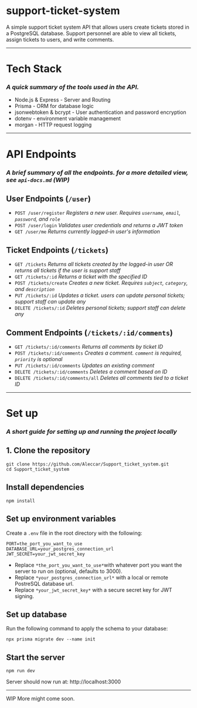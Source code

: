 # support-ticket-system
A simple support ticket system API that allows users create tickets stored in a PostgreSQL database. Support personnel are able to view all tickets, assign tickets to users, and write comments.

------

# Tech Stack
### *A quick summary of the tools used in the API.*
- Node.js & Express - Server and Routing
- Prisma - ORM for database logic
- jsonwebtoken & bcrypt - User authentication and password encryption
- dotenv - environment variable management 
- morgan - HTTP request logging

------

# API Endpoints
### *A brief summary of all the endpoints. for a more detailed view, see `api-docs.md` (WIP)*

## User Endpoints (`/user`)
- `POST /user/register`
*Registers a new user. Requires `username`, `email`, `password`, and `role`*
- `POST /user/login`
*Validates user credentials and returns a JWT token* 
- `GET /user/me`
*Returns currently logged-in user's information*


## Ticket Endpoints (`/tickets`)
- `GET /tickets`
*Returns all tickets created by the logged-in user OR returns all tickets if the user is support staff*
- `GET /tickets/:id`
*Returns a ticket with the specified ID*
- `POST /tickets/create`
*Creates a new ticket. Requires `subject`, `category`, and `description`* 
- `PUT /tickets/:id`
*Updates a ticket. users can update personal tickets; support staff can update any*
- `DELETE /tickets/:id`
*Deletes personal tickets; support staff can delete any*

## Comment Endpoints (`/tickets/:id/comments`)
- `GET /tickets/:id/comments`
*Returns all comments by ticket ID*
- `POST /tickets/:id/comments`
*Creates a comment. `comment` is required, `priority` is optional*
- `PUT /tickets/:id/comments`
*Updates an existing comment*
- `DELETE /tickets/:id/comments`
*Deletes a comment based on ID*
- `DELETE /tickets/:id/comments/all`
*Deletes all comments tied to a ticket ID*

------

# Set up
### *A short guide for setting up and running the project locally*

## 1. Clone the repository
```
git clone https://github.com/Aleccar/Support_ticket_system.git
cd Support_ticket_system
```

## Install dependencies
``` 
npm install 
```

## Set up environment variables
Create a `.env` file in the root directory with the following: 
```
PORT=the_port_you_want_to_use
DATABASE_URL=your_postgres_connection_url
JWT_SECRET=your_jwt_secret_key
```
- Replace `*the_port_you_want_to_use*`with whatever port you want the server to run on (optional, defaults to 3000).
- Replace `*your_postgres_connection_url*` with a local or remote PostreSQL database url. 
- Replace `*your_jwt_secret_key*` with a secure secret key for JWT signing.

## Set up database
Run the following command to apply the schema to your database:
```
npx prisma migrate dev --name init
```

## Start the server
```
npm run dev
```
Server should now run at: http://localhost:3000

-----

WIP More might come soon.